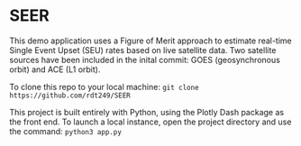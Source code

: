 # SEER

This demo application uses a Figure of Merit approach to estimate real-time Single Event Upset (SEU) rates based on live satellite data. Two satellite sources have been included in the inital commit: GOES (geosynchronous orbit) and ACE (L1 orbit).

To clone this repo to your local machine:
```git clone https://github.com/rdt249/SEER```

This project is built entirely with Python, using the Plotly Dash package as the front end. To launch a local instance, open the project directory and use the command:
```python3 app.py```
